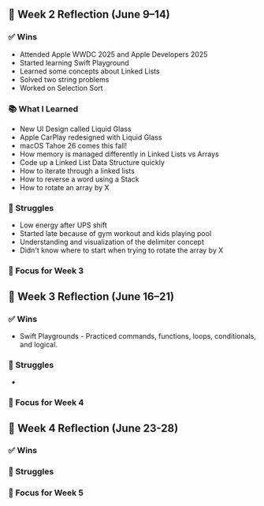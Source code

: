 ## 🔄 Week 2 Reflection (June 9–14)

### ✅ Wins

- Attended Apple WWDC 2025 and Apple Developers 2025
- Started learning Swift Playground
- Learned some concepts about Linked Lists
- Solved two string problems
- Worked on Selection Sort

### 📚 What I Learned

- New UI Design called Liquid Glass
- Apple CarPlay redesigned with Liquid Glass
- macOS Tahoe 26 comes this fall!
- How memory is managed differently in Linked Lists vs Arrays
- Code up a Linked List Data Structure quickly
- How to iterate through a linked lists
- How to reverse a word using a Stack
- How to rotate an array by X

### 😬 Struggles

- Low energy after UPS shift
- Started late because of gym workout and kids playing pool
- Understanding and visualization of the delimiter concept
- Didn't know where to start when trying to rotate the array by X

### 🎯 Focus for Week 3

## 🔄 Week 3 Reflection (June 16–21)

### ✅ Wins

- Swift Playgrounds - Practiced commands, functions, loops, conditionals, and logical.

### 😬 Struggles

-

### 🎯 Focus for Week 4

## 🔄 Week 4 Reflection (June 23-28)

### ✅ Wins

### 😬 Struggles

### 🎯 Focus for Week 5
